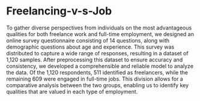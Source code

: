 # Freelancing-v-s-Job
To gather diverse perspectives from individuals on the most advantageous qualities for both freelance work and full-time employment, we designed an online survey questionnaire consisting of 14 questions, along with demographic questions about age and experience. This survey was distributed to capture a wide range of responses, resulting in a dataset of 1,120 samples. After preprocessing this dataset to ensure accuracy and consistency, we developed a comprehensible and reliable model to analyze the data. Of the 1,120 respondents, 511 identified as freelancers, while the remaining 609 were engaged in full-time jobs. This division allows for a comparative analysis between the two groups, enabling us to identify key qualities that are valued in each type of employment.

